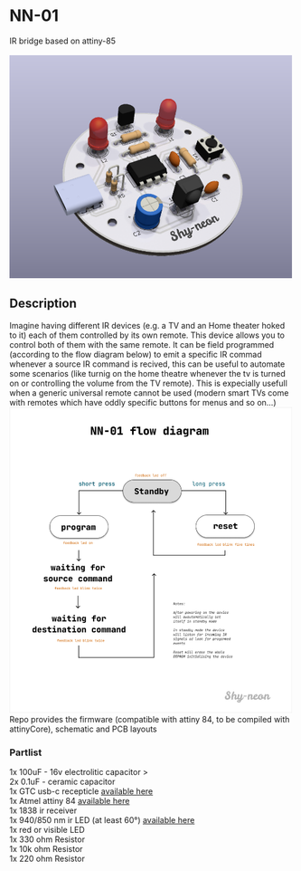 # NN-01
IR bridge based on attiny-85
</br>
</br>
<img style="width: 500px;" src="./3Drender.png">
</br>

## Description 
Imagine having different IR devices (e.g. a TV and an Home theater hoked to it) each of them controlled by its own remote. This device allows you to control both of them with the same remote.
It can be field programmed (according to the flow diagram below) to emit a specific IR commad whenever a source IR command is recived, this can be useful to automate some scenarios (like turnig on the home theatre whenever the tv is turned on or controlling the volume from the TV remote).
This is expecially usefull when a generic universal remote cannot be used (modern smart TVs come with remotes which have oddly specific buttons for menus and so on...)
<img style="width: 500px;" src="./manual.png">
</br>
Repo provides the firmware (compatible with attiny 84, to be compiled with attinyCore), schematic and PCB layouts
</br>

### Partlist
1x 100uF - 16v electrolitic capacitor <a>> </br>
2x 0.1uF - ceramic capacitor </br>
1x GTC usb-c recepticle  <a href="https://www.digikey.it/it/products/detail/gct/USB4085-GF-A/9859662">available here </a> </br>
1x Atmel attiny 84 <a href="https://www.digikey.it/it/products/detail/microchip-technology/ATTINY85-20PU/735469">available here </a> </br> 
1x 1838 ir receiver </br>
1x 940/850 nm ir LED (at least 60°) <a href="https://www.digikey.it/it/products/detail/vishay-semiconductor-opto-division/TSAL7600/1681341">available here </a> </br>
1x red or visible LED  </br>
1x 330 ohm Resistor   </br>
1x 10k ohm Resistor   </br>
1x 220 ohm Resistor   </br>
